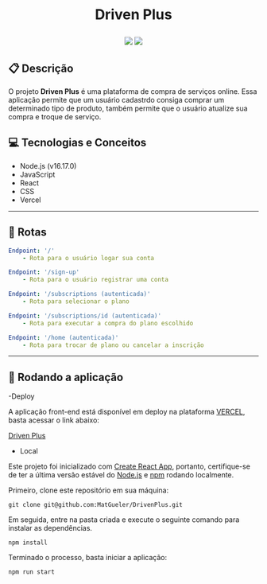 # <p align = "center"> Driven Plus </p>

<p align = "center">
   <img src="https://img.shields.io/badge/author-Mateus Gueler-4dae71?style=flat-square" />
      <img src="https://img.shields.io/github/languages/count/MatGueler/DrivenPlus?color=4dae71&style=flat-square" />
</p>

## :clipboard: Descrição

O projeto **Driven Plus** é uma plataforma de compra de serviços online. Essa aplicação permite que um usuário cadastrdo consiga comprar um determinado tipo de produto, também permite que o usuário atualize sua compra e troque de serviço.

## :computer: Tecnologias e Conceitos

- Node.js (v16.17.0)
- JavaScript
- React
- CSS
- Vercel

---

## :rocket: Rotas

```yml
Endpoint: '/'
    - Rota para o usuário logar sua conta
```

```yml
Endpoint: '/sign-up'
    - Rota para o usuário registrar uma conta
```

```yml
Endpoint: '/subscriptions (autenticada)'
    - Rota para selecionar o plano
```

```yml
Endpoint: '/subscriptions/id (autenticada)'
    - Rota para executar a compra do plano escolhido
```

```yml
Endpoint: '/home (autenticada)'
    - Rota para trocar de plano ou cancelar a inscrição
```

---

## 🏁 Rodando a aplicação

-Deploy

A aplicação front-end está disponível em deploy na plataforma [VERCEL](https://vercel.com), basta acessar o link abaixo:

[Driven Plus](https://driven-plus-plum.vercel.app/)

- Local

Este projeto foi inicializado com [Create React App](https://github.com/facebook/create-react-app), portanto, certifique-se de ter a última versão estável do [Node.js](https://nodejs.org/en/download/) e [npm](https://www.npmjs.com/) rodando localmente.

Primeiro, clone este repositório em sua máquina:

```
git clone git@github.com:MatGueler/DrivenPlus.git
```

Em seguida, entre na pasta criada e execute o seguinte comando para instalar as dependências.

```
npm install
```

Terminado o processo, basta iniciar a aplicação:

```
npm run start
```
